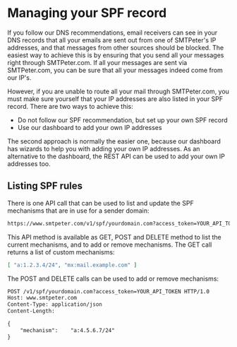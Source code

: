 # Managing your SPF record

If you follow our DNS recommendations, email receivers can see in your
DNS records that all your emails are sent out from one of SMTPeter's 
IP addresses, and that messages from other sources should be blocked. 
The easiest way to achieve this is by ensuring that you send all your 
messages right through SMTPeter.com. If all your messages are sent via
SMTPeter.com, you can be sure that all your messages indeed come from 
our IP's.

However, if you are unable to route all your mail through SMTPeter.com,
you must make sure yourself that your IP addresses are also listed
in your SPF record. There are two ways to achieve this:

* Do not follow our SPF recommendation, but set up your own SPF record
* Use our dashboard to add your own IP addresses

The second approach is normally the easier one, because our dashboard
has wizards to help you with adding your own IP addresses. As an 
alternative to the dashboard, the REST API can be used to add your
own IP addresses too.


## Listing SPF rules

There is one API call that can be used to list and update the SPF
mechanisms that are in use for a sender domain:

```txt
https://www.smtpeter.com/v1/spf/yourdomain.com?access_token=YOUR_API_TOKEN
````

This API method is available as GET, POST and DELETE method to list the
current mechanisms, and to add or remove mechanisms. The GET call returns
a list of custom mechanisms:

````json
[ "a:1.2.3.4/24", "mx:mail.example.com" ]
````

The POST and DELETE calls can be used to add or remove mechanisms:

````txt
POST /v1/spf/yourdomain.com?access_token=YOUR_API_TOKEN HTTP/1.0
Host: www.smtpeter.com
Content-Type: application/json
Content-Length:

{
    "mechanism":    "a:4.5.6.7/24"
}
````
